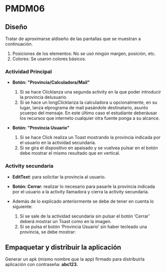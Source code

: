 # PMDM06

## Diseño

Tratar de aproximarse aldiseño de las pantallas que se muestran a continuación.

  1. Posiciones de los elementos: 
    No se usó ningún margen, posición, etc. 
  2. Colores: 
    Se usaron colores básicos.
  
### Actividad Principal
  
- **Botón: "Provincia/Calculadora/Mail"**

  1. Si se hace Clicklanza una segunda activity en la que poder introducir la provincia delusuario.
  2. Si se hace un longClicklanza la calculadora u opcionalmente, en su lugar, lanza elprograma de mail pasándole destinatario, asunto ycuerpo del mensaje. En este último caso el estudiante deberáusar los recursos que interneto cualquier otra fuente ponga a su alcance.

- **Botón: "Provincia Usuario"**

  1. Si se hace Click  realiza  un  Toast mostrando  la provincia  indicada  por  el usuario en  la  actividad secundaria.
  2. Si se gira el dispositivo en apaisado y se vuelvea pulsar en el botón debe mostrar el mismo resultado que en vertical.

### Activity secundaria

- **EditText**: para solicitar la provincia al usuario.

- **Botón: Cerrar**:  realizar  lo  necesario  para  pasarle  la  provincia  indicada  por  el  usuario  a  la  activity llamadora y cierra la activity secundaria.

- Además de lo explicado anteriormente se debe de tener en cuenta lo siguiente:

  1. Sí se sale de la actividad secundaria sin pulsar el botón ‘Cerrar’ deberá mostrar un Toast como en la imagen.
  2. Sí se pulsa el botón ‘Provincia Usuario’ sin haber tecleado una provincia, se debe mostrar:

## Empaquetar y distribuir la aplicación

Generar un apk (mismo nombre que la app) firmado para distribuirla aplicación con contraseña: **abc123.**
